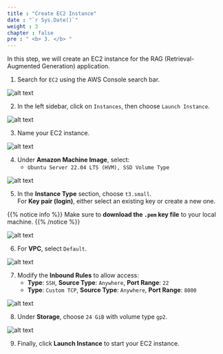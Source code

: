 ```yaml
---
title : "Create EC2 Instance"
date : "`r Sys.Date()`"
weight : 3
chapter : false
pre : " <b> 3. </b> "
---
```


In this step, we will create an EC2 instance for the RAG (Retrieval-Augmented Generation) application.

1. Search for `EC2` using the AWS Console search bar.

![alt text](/images/3.ec2/3.0.png)

2. In the left sidebar, click on `Instances`, then choose `Launch Instance`.

![alt text](/images/3.ec2/3.1.png)

3. Name your EC2 instance.

![alt text](/images/3.ec2/3.2.png)

4. Under **Amazon Machine Image**, select:
   - `Ubuntu Server 22.04 LTS (HVM), SSD Volume Type`

![alt text](/images/3.ec2/3.3.png)

5. In the **Instance Type** section, choose `t3.small`.  
   For **Key pair (login)**, either select an existing key or create a new one.

{{% notice info %}}
Make sure to **download the `.pem` key file** to your local machine.
{{% /notice %}}

![alt text](/images/3.ec2/3.4.png)

6. For **VPC**, select `Default`.

![alt text](/images/3.ec2/3.5.png)

7. Modify the **Inbound Rules** to allow access:
   - **Type**: `SSH`, **Source Type**: `Anywhere`, **Port Range**: `22`
   - **Type**: `Custom TCP`, **Source Type**: `Anywhere`, **Port Range**: `8000`

![alt text](/images/3.ec2/3.6.png)

8. Under **Storage**, choose `24 GiB` with volume type `gp2`.

![alt text](/images/3.ec2/3.7.png)

9. Finally, click **Launch Instance** to start your EC2 instance.
